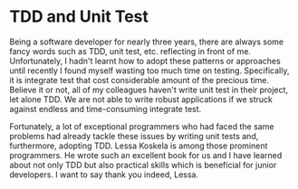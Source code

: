 # TDD and Unit Test
Being a software developer for nearly three years, there are always some fancy words such as TDD, unit test, etc. reflecting in front of me. Unfortunately, I hadn't learnt how to adopt these patterns or approaches until recently I found myself wasting too much time on testing. Specifically, it is integrate test that cost considerable amount of the precious time. Believe it or not, all of my colleagues haven't write unit test in their project, let alone TDD. We are not able to write robust applications if we struck against endless and time-consuming integrate test.

Fortunately, a lot of exceptional programmers who had faced the same problems had already tackle these issues by writing unit tests and, furthermore, adopting TDD. Lessa Koskela is among those prominent  programmers. He wrote such an excellent book for us and I have learned about not only  TDD but also practical skills which is beneficial for junior developers. I want to say thank you indeed, Lessa.